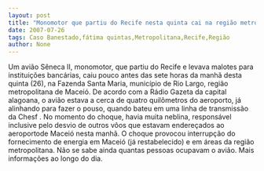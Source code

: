 ```yaml
---
layout: post
title: "Monomotor que partiu do Recife nesta quinta cai na região metropolitana de Maceió"
date: 2007-07-26
tags: Caso Banestado,fátima quintas,Metropolitana,Recife,Região
author: None
---
```

Um avi&atilde;o S&ecirc;neca II, monomotor, que partiu do Recife e levava malotes para institui&ccedil;&otilde;es banc&aacute;rias, caiu pouco antes das sete horas da manh&atilde; desta quinta (26), na Fazenda Santa Maria,&nbsp;munic&iacute;pio de Rio Largo, regi&atilde;o metropolitana de Macei&oacute;.
De acordo com a R&aacute;dio Gazeta da capital alagoana, o avi&atilde;o estava a cerca de quatro quil&ocirc;metros do aeroporto, j&aacute; alinhando para fazer o pouso, quando bateu em uma linha de transmiss&atilde;o da Chesf . No momento do choque, havia muita neblina, respons&aacute;vel inclusive pelo desvio de outros v&ocirc;os que estavam endere&ccedil;ados ao aeroportode Macei&oacute; nesta manh&atilde;.
O choque provocou interrup&ccedil;&atilde;o do fornecimento de&nbsp;energia em Macei&oacute; (j&aacute; restabelecido) e em &aacute;reas da regi&atilde;o metropolitana. N&atilde;o se sabe ainda quantas pessoas ocupavam o avi&atilde;o. 
Mais informa&ccedil;&otilde;es ao longo do dia. 
